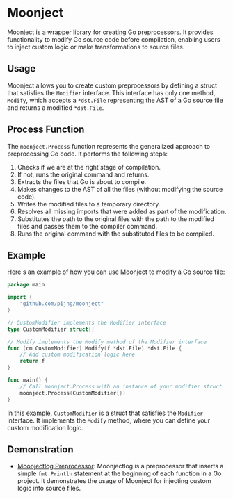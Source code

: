# Moonject

Moonject is a wrapper library for creating Go preprocessors. It provides functionality to modify Go source code before compilation, enabling users to inject custom logic or make transformations to source files.

## Usage

Moonject allows you to create custom preprocessors by defining a struct that satisfies the `Modifier` interface. This interface has only one method, `Modify`, which accepts a `*dst.File` representing the AST of a Go source file and returns a modified `*dst.File`.

## Process Function

The `moonject.Process` function represents the generalized approach to preprocessing Go code. It performs the following steps:

1. Checks if we are at the right stage of compilation.
2. If not, runs the original command and returns.
3. Extracts the files that Go is about to compile.
4. Makes changes to the AST of all the files (without modifying the source code).
5. Writes the modified files to a temporary directory.
6. Resolves all missing imports that were added as part of the modification.
7. Substitutes the path to the original files with the path to the modified files and passes them to the compiler command.
8. Runs the original command with the substituted files to be compiled.

## Example

Here's an example of how you can use Moonject to modify a Go source file:

```go
package main

import (
	"github.com/pijng/moonject"
)

// CustomModifier implements the Modifier interface
type CustomModifier struct{}

// Modify implements the Modify method of the Modifier interface
func (cm CustomModifier) Modify(f *dst.File) *dst.File {
	// Add custom modification logic here
	return f
}

func main() {
	// Call moonject.Process with an instance of your modifier struct
	moonject.Process(CustomModifier{})
}
```

In this example, `CustomModifier` is a struct that satisfies the `Modifier` interface. It implements the `Modify` method, where you can define your custom modification logic.

## Demonstration

- [Moonjectlog Preprocessor](https://github.com/pijng/moonjectlog): Moonjectlog is a preprocessor that inserts a simple `fmt.Println` statement at the beginning of each function in a Go project. It demonstrates the usage of Moonject for injecting custom logic into source files.
